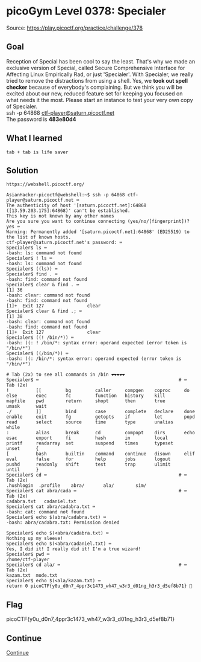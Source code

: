 # picoGym Level 0378: Specialer
Source: https://play.picoctf.org/practice/challenge/378

## Goal
Reception of Special has been cool to say the least. That's why we made an exclusive version of Special, called Secure Comprehensive Interface for Affecting Linux Empirically Rad, or just 'Specialer'. With Specialer, we really tried to remove the distractions from using a shell. Yes, we <b>took out spell checker</b> because of everybody's complaining. But we think you will be excited about our new, reduced feature set for keeping you focused on what needs it the most. Please start an instance to test your very own copy of Specialer.<br>
ssh -p 64868 ctf-player@saturn.picoctf.net<br>
The password is <b>483e80d4</b>

## What I learned
```
tab + tab is life saver
```

## Solution
```
https://webshell.picoctf.org/

AsianHacker-picoctf@webshell:~$ ssh -p 64868 ctf-player@saturn.picoctf.net ⌨️
The authenticity of host '[saturn.picoctf.net]:64868 ([13.59.203.175]:64868)' can't be established.
This key is not known by any other names
Are you sure you want to continue connecting (yes/no/[fingerprint])? yes ⌨️
Warning: Permanently added '[saturn.picoctf.net]:64868' (ED25519) to the list of known hosts.
ctf-player@saturn.picoctf.net's password: ⌨️
Specialer$ ls ⌨️
-bash: ls: command not found
Specialer$ ! ls ⌨️
-bash: ls: command not found
Specialer$ ((ls)) ⌨️
Specialer$ find . ⌨️
-bash: find: command not found
Specialer$ clear & find . ⌨️
[1] 36
-bash: clear: command not found
-bash: find: command not found
[1]+  Exit 127                clear 
Specialer$ clear & find .; ⌨️
[1] 38
-bash: clear: command not found
-bash: find: command not found
[1]+  Exit 127                clear
Specialer$ ((! /bin/*)) ⌨️
-bash: ((: ! /bin/*: syntax error: operand expected (error token is "/bin/*")
Specialer$ ((/bin/*)) ⌨️
-bash: ((: /bin/*: syntax error: operand expected (error token is "/bin/*")

# Tab (2x) to see all commands in /bin ❤️❤️❤️❤️❤️
Specialer$ ⌨️                                                    # ⌨️ Tab (2x)
!          [[         bg         caller     compgen    coproc     do         else       exec       fc         function   history    kill       mapfile    pwd        return     shopt      then       true       umask      wait
./         ]]         bind       case       complete   declare    done       enable     exit       fg         getopts    if         let        popd       read       select     source     time       type       unalias    while
:          alias      break      cd         compopt    dirs       echo       esac       export     fi         hash       in         local      printf     readarray  set        suspend    times      typeset    unset      {
[          bash       builtin    command    continue   disown     elif       eval       false      for        help       jobs       logout     pushd      readonly   shift      test       trap       ulimit     until      }
Specialer$ cd ⌨️                                                 # ⌨️ Tab (2x)
.hushlogin  .profile    abra/       ala/        sim/ 
Specialer$ cat abra/cada ⌨️                                      # ⌨️ Tab (2x)
cadabra.txt   cadaniel.txt
Specialer$ cat abra/cadabra.txt ⌨️ 
-bash: cat: command not found
Specialer$ echo $(abra/cadabra.txt) ⌨️ 
-bash: abra/cadabra.txt: Permission denied

Specialer$ echo $(<abra/cadabra.txt) ⌨️ 
Nothing up my sleeve!
Specialer$ echo $(<abra/cadaniel.txt) ⌨️ 
Yes, I did it! I really did it! I'm a true wizard!
Specialer$ pwd ⌨️ 
/home/ctf-player
Specialer$ cd ala/ ⌨️                                            # ⌨️ Tab (2x)
kazam.txt  mode.txt   
Specialer$ echo $(<ala/kazam.txt) ⌨️
return 0 picoCTF{y0u_d0n7_4ppr3c1473_wh47_w3r3_d01ng_h3r3_d5ef8b71} 🔐
```

## Flag
picoCTF{y0u_d0n7_4ppr3c1473_wh47_w3r3_d01ng_h3r3_d5ef8b71}

## Continue
[Continue](./picoGym0251.md)